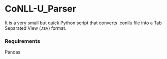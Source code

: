 # CoNLL-U_Parser
It is a very small but quick Python script that converts .conllu file into a Tab Separated View (.tsv) format.


### Requirements
Pandas
